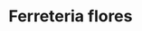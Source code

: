 ---
title: "Ferreteria flores"
url: /villa-emiliano-zapata-el-carrizal/ferreteria-flores/
shop: hardware
---